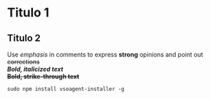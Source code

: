 # Titulo 1
## Titulo 2
Use _emphasis_ in comments to express **strong** opinions and point out ~~corrections~~  
**_Bold, italicized text_**  
**~~Bold, strike-through text~~**


```
sudo npm install vsoagent-installer -g  
```
